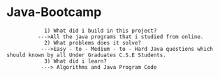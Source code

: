   # Java-Bootcamp
                1) What did i build in this project?
              --->All the java programs that i studied from online.
                2) What problems does it solve?
               --->Easy - to - Medium - to - Hard Java questions which should known by all Under Graduates C.S.E Students.
                3) What did i learn?
               ---> Algorithms and Java Program Code  
